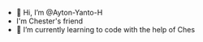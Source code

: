 - 👋 Hi, I’m @Ayton-Yanto-H
- I'm Chester's friend
- 🌱 I’m currently learning to code with the help of Ches


<!---
Ayton-Yanto-H/Ayton-Yanto-H is a ✨ special ✨ repository because its `README.md` (this file) appears on your GitHub profile.
You can click the Preview link to take a look at your changes.
--->
